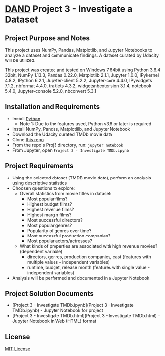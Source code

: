# [DAND](https://www.udacity.com/course/data-analyst-nanodegree--nd002) Project 3 - Investigate a Dataset

## Project Purpose and Notes
This project uses NumPy, Pandas, Matplotlib, and Jupyter Notebooks to analyze a dataset and communicate findings.  A dataset curated by Udacity will be utilized.

This project was created and tested on Windows 7 64bit using Python 3.6.4 32bit, NumPy 1.13.3, Pandas 0.22.0, Matplotlib 2.1.1, Jupyter 1.0.0, IPykernel 4.8.2, IPython 6.2.1, Jupyter-client 5.2.2, Jupyter-core 4.4.0, IPywidgets 7.1.2, nbformat 4.4.0, traitlets 4.3.2, widgetsnbextension 3.1.4, notebook 5.4.0, Jupyter-console 5.2.0, nbconvert 5.3.1

## Installation and Requirements
* Install [Python](https://www.python.org/downloads/)
    * Note 1: Due to the features used, Python v3.6 or later is required
* Install NumPy, Pandas, Matplotlilb, and Jupyter Notebook
* Download the Udacity curated TMDb movie data
* Clone [this repo](https://github.com/sockduct/Udacity-DAND)
* From the repo's Proj3 directory, run:  `jupyter notebook`
* From Jupyter, open `Project 3 - Investigate TMDb.ipynb`

## Project Requirements
* Using the selected dataset (TMDB movie data), perform an analysis using descriptive statistics
* Choosen questions to explore:
  * Overall statistics from movie titles in dataset:
    * Most popular films?
    * Highest budget films?
    * Highest revenue films?
    * Highest margin films?
    * Most successful directors?
    * Most popular genres?
    * Popularity of genres over time?
    * Most successful production companies?
    * Most popular actors/actresses?
  * What kinds of properties are associated with high revenue movies? (dependent variable)
    * directors, genres, production companies, cast (features with multiple values - independent variables)
    * runtime, budget, release month (features with single value - independent variables)
 * Analysis will be performed and documented in a Jupyter Notebook

## Project Solution Documents
* [Project 3 - Investigate TMDb.ipynb](Project 3 - Investigate TMDb.ipynb) - Jupyter Notebook for project
* [Project 3 - Investigate TMDb.html](Project 3 - Investigate TMDb.html) - Jupyter Notebook in Web (HTML) format

## License
[MIT License](license.txt)

